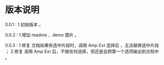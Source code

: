 版本说明
===============
0.0.1 : 
1.初始版本 。

0.0.2 : 
1.增加 readme 、demo 图片 。

0.0.3 : 
1.修复 文档如果有选中片段时，调用 Amp Ext 选择后 ，无法替换选中片段 ；
2.修复 调用 Amp Ext 后，不做任何选择，但还是会把第一个选项输出到文档中 。


